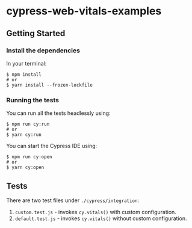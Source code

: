 # cypress-web-vitals-examples

## Getting Started

### Install the dependencies

In your terminal:

```console
$ npm install
# or
$ yarn install --frozen-lockfile
```

### Running the tests

You can run all the tests headlessly using:

```console
$ npm run cy:run
# or
$ yarn cy:run
```

You can start the Cypress IDE using:

```console
$ npm run cy:open
# or
$ yarn cy:open
```

## Tests

There are two test files under `./cypress/integration`:

1. `custom.test.js` - invokes `cy.vitals()` with custom configuration.
1. `default.test.js` - invokes `cy.vitals()` without custom configuration.
